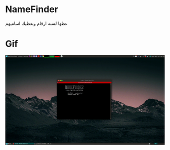 # NameFinder
عطها لستة ارقام وتعطيك اساميهم

# Gif
![NameFinder](https://github.com/KalidOp/NameFinder/blob/main/Photos/vokoscreenNG-2021-04-19_08-51-40.gif)
